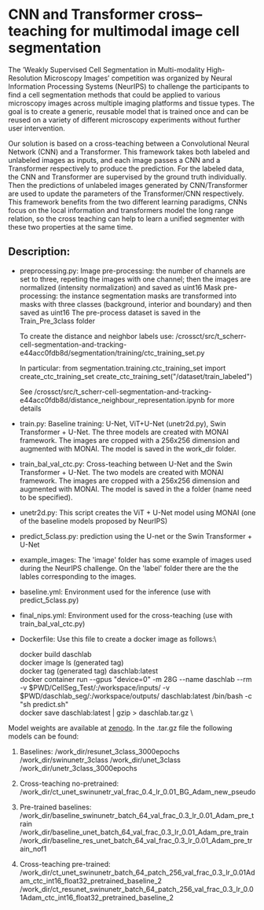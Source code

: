 # CNN and Transformer cross–teaching for multimodal image cell segmentation #

The ’Weakly Supervised Cell Segmentation in Multi-modality High-Resolution Microscopy Images’ competition was organized by Neural Information Processing
Systems (NeurIPS) to challenge the participants to find a cell segmentation methods that could be applied to various microscopy images across multiple 
imaging platforms and tissue types. The goal is to create a generic, reusable model that is trained once and can be reused on a variety of different 
microscopy experiments without further user intervention. 

Our solution is based on a cross-teaching between a Convolutional Neural Network (CNN) and a Transformer. 
This framework takes both labeled and unlabeled images as inputs, and each image passes a CNN and a Transformer respectively to produce the prediction. 
For the labeled data, the CNN and Transformer are supervised by the ground truth individually. Then the predictions of unlabeled images generated by 
CNN/Transformer are used to update the parameters of the Transformer/CNN respectively. This framework benefits from the two different learning paradigms,
CNNs focus on the local information and transformers model the long range relation, so the cross teaching can help to learn a unified segmenter with these 
two properties at the same time.

## Description:

- preprocessing.py:
    Image pre-processing: the number of channels are set to three, repeting the images with one channel; 
                          then the images are normalized (intensity normalization) and saved as uint16
    Mask pre-processing:  the instance segmentation masks are transformed into masks with three classes 
                          (background, interior and boundary) and then saved as uint16
    The pre-process dataset is saved in the Train_Pre_3class folder

    To create the distance and neighbor labels use: /crossct/src/t_scherr-cell-segmentation-and-tracking-e44acc0fdb8d/segmentation/training/ctc_training_set.py
    
    In particular: 
    from segmentation.training.ctc_training_set import create_ctc_training_set
    create_ctc_training_set("/dataset/train_labeled")  
    
    See /crossct/src/t_scherr-cell-segmentation-and-tracking-e44acc0fdb8d/distance_neighbour_representation.ipynb for more details
    
- train.py:
    Baseline training: U-Net, ViT+U-Net (unetr2d.py), Swin Transformer + U-Net. The three models are created with MONAI framework.
    The images are cropped with a 256x256 dimension and augmented with MONAI. The model is saved in the work_dir folder.

- train_bal_val_ctc.py: 
    Cross-teaching between U-Net and the Swin Transformer + U-Net. The two models are created with MONAI framework.
    The images are cropped with a 256x256 dimension and augmented with MONAI.
    The model is saved in the a folder (name need to be specified).

- unetr2d.py: 
    This script creates the ViT + U-Net model using MONAI (one of the baseline models proposed by NeurIPS)

- predict_5class.py:
    prediction using the U-net or the Swin Transformer + U-Net

- example_images: 
    The 'image' folder has some example of images used during the NeurIPS challenge. On the 'label' folder there are the the lables corresponding 
    to the images.

- baseline.yml:
    Environment used for the inference (use with predict_5class.py)
    
- final_nips.yml:
    Environment used for the cross-teaching (use with train_bal_val_ctc.py)

- Dockerfile:
    Use this file to create a docker image as follows:\

    docker build daschlab \
    docker image ls (generated tag) \
    docker tag (generated tag) daschlab:latest\
    docker container run --gpus "device=0" -m 28G --name daschlab --rm -v $PWD/CellSeg_Test/:/workspace/inputs/ -v $PWD/daschlab_seg/:/workspace/outputs/ daschlab:latest /bin/bash -c "sh predict.sh"\
    docker save daschlab:latest | gzip > daschlab.tar.gz \

Model weights are available at [zenodo](https://zenodo.org/records/11047461/files/model_weights.tar.gz?download=1). In the .tar.gz file the following models can be found:

1) Baselines:
    /work_dir/resunet_3class_3000epochs
    /work_dir/swinunetr_3class
    /work_dir/unet_3class
    /work_dir/unetr_3class_3000epochs

2) Cross-teaching no-pretrained:
    /work_dir/ct_unet_swinunetr_val_frac_0.4_lr_0.01_BG_Adam_new_pseudo

3) Pre-trained baselines: 
    /work_dir/baseline_swinunetr_batch_64_val_frac_0.3_lr_0.01_Adam_pre_train
    /work_dir/baseline_unet_batch_64_val_frac_0.3_lr_0.01_Adam_pre_train
    /work_dir/baseline_res_unet_batch_64_val_frac_0.3_lr_0.01_Adam_pre_train_nof1

4) Cross-teaching pre-trained:
   /work_dir/ct_unet_swinunetr_batch_64_patch_256_val_frac_0.3_lr_0.01Adam_ctc_int16_float32_pretrained_baseline_2
   /work_dir/ct_resunet_swinunetr_batch_64_patch_256_val_frac_0.3_lr_0.01Adam_ctc_int16_float32_pretrained_baseline_2



